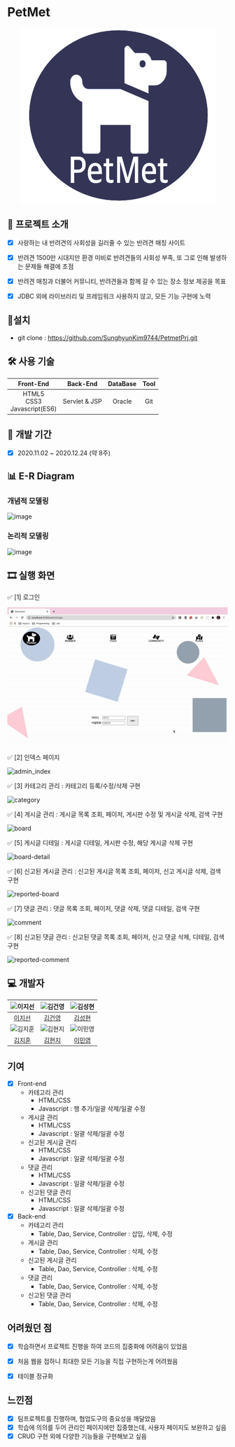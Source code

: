 # PetMet
<p align="center">
<img width="450px" height="400px" src="WebContent/images/logo.png"/>
</p>

## 📑 프로젝트 소개
- [x] 사랑하는 내 반려견의 사회성을 길러줄 수 있는 반려견 매칭 사이트
- [x] 반려견 1500만 시대지만 환경 미비로 반려견들의 사회성 부족, 또 그로 인해 발생하는 문제들 해결에 초점
- [x] 반려견 매칭과 더불어 커뮤니티, 반려견들과 함께 갈 수 있는 장소 정보 제공을 목표
- [x] JDBC 외에 라이브러리 및 프레임워크 사용하지 않고, 모든 기능 구현에 노력


## 💼설치
- git clone : https://github.com/SunghyunKim9744/PetmetPrj.git


## 🛠 사용 기술

| Front-End      | Back-End       | DataBase | Tool                                       |
| :------------: | :------------: | :------: | :----------------------------------------: |
| HTML5<br>CSS3<br>Javascript(ES6) | Servlet & JSP | Oracle    | Git |


## 📅 개발 기간
- [x] 2020.11.02 ~ 2020.12.24 (약 8주)


## 📊 E-R Diagram
### 개념적 모델링
![image](https://user-images.githubusercontent.com/46362346/104829346-33209e80-58b6-11eb-9199-1deedfff3b97.png)

### 논리적 모델링
![image](https://user-images.githubusercontent.com/46362346/104829347-3a47ac80-58b6-11eb-8cb4-ce0631a26bb3.png)


## 🎞 실행 화면
✅ [1] 로그인

![login](WebContent/images/readme/login.gif)

✅ [2] 인덱스 페이지

![admin_index](WebContent/images/readme/index.gif)

✅ [3] 카테고리 관리 : 카테고리 등록/수정/삭제 구현

![category](WebContent/images/readme/category.gif)

✅ [4] 게시글 관리 : 게시글 목록 조회, 페이저, 게시판 수정 및 게시글 삭제, 검색 구현

![board](WebContent/images/readme/board.gif)

✅ [5] 게시글 디테일 : 게시글 디테일, 게시판 수정, 해당 게시글 삭제 구현

![board-detail](WebContent/images/readme/board-detail.gif)

✅ [6] 신고된 게시글 관리 : 신고된 게시글 목록 조회, 페이저, 신고 게시글 삭제, 검색 구현

![reported-board](WebContent/images/readme/reported-board.gif)

✅ [7] 댓글 관리 : 댓글 목록 조회, 페이저, 댓글 삭제, 댓글 디테일, 검색 구현

![comment](WebContent/images/readme/comment.gif)

✅ [8] 신고된 댓글 관리 : 신고된 댓글 목록 조회, 페이저, 신고 댓글 삭제, 디테일, 검색 구현

![reported-comment](WebContent/images/readme/reported-comment.gif)



## 💻 개발자
| ![이지선](https://avatars.githubusercontent.com/u/46362346?s=400&u=d47a0743bd454f2ca5af156640e3ab38afa17585&v=4) | ![김건영](https://avatars.githubusercontent.com/u/57395045?s=400&v=4) | ![김성현](https://avatars.githubusercontent.com/u/70308853?s=400&v=4) |
| :---------------: | :---------------: | :---------------: |
| [이지선](https://github.com/jsl0319) | [김건영](https://github.com/aengun) | [김성현](https://github.com/SunghyunKim9744)|
| ![김지훈](https://avatars.githubusercontent.com/u/73972987?s=400&v=4) | ![김현지](https://avatars.githubusercontent.com/u/55617281?s=400&u=45166515684d080b5782457babcc6920191823ee&v=4) | ![이민영](https://avatars.githubusercontent.com/u/67457956?s=400&u=09eff39e888312529b4db01ed16ba04ab4418522&v=4) |
| [김지훈](https://github.com/recordtve)| [김현지](https://github.com/iamhyunji) | [이민영](https://github.com/min-96)|


## 기여
- [x] Front-end
	* 카테고리 관리
		- HTML/CSS
		- Javascript : 행 추가/일괄 삭제/일괄 수정
	* 게시글 관리
		- HTML/CSS
		- Javascript : 일괄 삭제/일괄 수정
	* 신고된 게시글 관리
		- HTML/CSS
		- Javascript : 일괄 삭제/일괄 수정
	* 댓글 관리
		- HTML/CSS
		- Javascript : 일괄 삭제/일괄 수정
	* 신고된 댓글 관리
		- HTML/CSS
		- Javascript : 일괄 삭제/일괄 수정
- [x] Back-end
	* 카테고리 관리
		- Table, Dao, Service, Controller : 삽입, 삭제, 수정
	* 게시글 관리
		- Table, Dao, Service, Controller : 삭제, 수정
	* 신고된 게시글 관리
		- Table, Dao, Service, Controller : 삭제, 수정
	* 댓글 관리
		- Table, Dao, Service, Controller : 삭제, 수정
	* 신고된 댓글 관리
		- Table, Dao, Service, Controller : 삭제, 수정


## 어려웠던 점
- [x] 학습하면서 프로젝트 진행을 하여 코드의 집중화에 어려움이 있었음
- [x] 처음 웹을 접하니 최대한 모든 기능을 직접 구현하는게 어려웠음
- [x] 테이블 정규화


## 느낀점
- [x] 팀프로젝트를 진행하며, 협업도구의 중요성을 깨달았음
- [x] 학습에 의의를 두어 관리인 페이지에만 집중했는데, 사용자 페이지도 보완하고 싶음
- [x] CRUD 구현 외에 다양한 기능들을 구현해보고 싶음